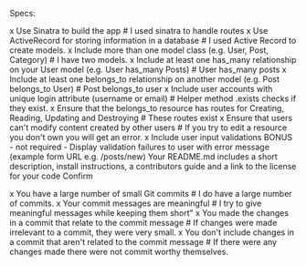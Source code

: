Specs:

x Use Sinatra to build the app # I used sinatra to handle routes
x Use ActiveRecord for storing information in a database # I used Active Record to create models.
x Include more than one model class (e.g. User, Post, Category) # I have two models.
x Include at least one has_many relationship on your User model (e.g. User has_many Posts) # User has_many posts
x Include at least one belongs_to relationship on another model (e.g. Post belongs_to User) # Post belongs_to user
x Include user accounts with unique login attribute (username or email) # Helper method .exists checks if they exist.
x Ensure that the belongs_to resource has routes for Creating, Reading, Updating and Destroying # These routes exist
x Ensure that users can't modify content created by other users # If you try to edit a resource you don't own you will get an error.
x Include user input validations
 BONUS - not required - Display validation failures to user with error message (example form URL e.g. /posts/new)
 Your README.md includes a short description, install instructions, a contributors guide and a link to the license for your code
Confirm

x You have a large number of small Git commits # I do have a large number of commits.
x Your commit messages are meaningful # I try to give meaningful messages while keeping them short"
x You made the changes in a commit that relate to the commit message # If changes were made irrelevant to a commit, they were very small.
x You don't include changes in a commit that aren't related to the commit message # If there were any changes made there were not commit worthy themselves.